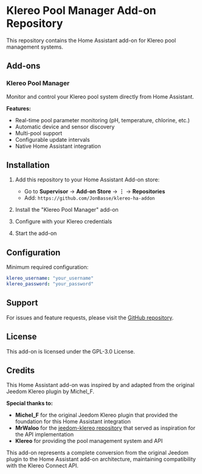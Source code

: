 # Klereo Pool Manager Add-on Repository

This repository contains the Home Assistant add-on for Klereo pool management systems.

## Add-ons

### Klereo Pool Manager

Monitor and control your Klereo pool system directly from Home Assistant.

**Features:**
- Real-time pool parameter monitoring (pH, temperature, chlorine, etc.)
- Automatic device and sensor discovery
- Multi-pool support
- Configurable update intervals
- Native Home Assistant integration

## Installation

1. Add this repository to your Home Assistant Add-on store:
   - Go to **Supervisor** → **Add-on Store** → **⋮** → **Repositories**
   - Add: `https://github.com/JonBasse/klereo-ha-addon`

2. Install the "Klereo Pool Manager" add-on
3. Configure with your Klereo credentials
4. Start the add-on

## Configuration

Minimum required configuration:

```yaml
klereo_username: "your_username"
klereo_password: "your_password"
```

## Support

For issues and feature requests, please visit the [GitHub repository](https://github.com/JonBasse/klereo-ha-addon).

## License

This add-on is licensed under the GPL-3.0 License.

## Credits

This Home Assistant add-on was inspired by and adapted from the original Jeedom Klereo plugin by Michel_F. 

**Special thanks to:**
- **Michel_F** for the original Jeedom Klereo plugin that provided the foundation for this Home Assistant integration
- **MrWaloo** for the [jeedom-klereo repository](https://github.com/MrWaloo/jeedom-klereo) that served as inspiration for the API implementation
- **Klereo** for providing the pool management system and API

This add-on represents a complete conversion from the original Jeedom plugin to the Home Assistant add-on architecture, maintaining compatibility with the Klereo Connect API.